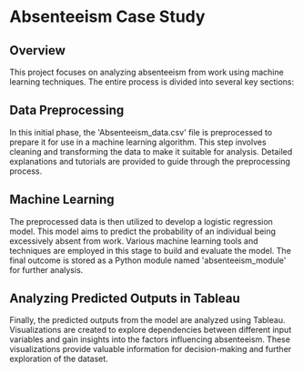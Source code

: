 # Absenteeism Case Study

## Overview

This project focuses on analyzing absenteeism from work using machine learning techniques. The entire process is divided into several key sections:

## Data Preprocessing

In this initial phase, the 'Absenteeism_data.csv' file is preprocessed to prepare it for use in a machine learning algorithm. This step involves cleaning and transforming the data to make it suitable for analysis. Detailed explanations and tutorials are provided to guide through the preprocessing process.

## Machine Learning

The preprocessed data is then utilized to develop a logistic regression model. This model aims to predict the probability of an individual being excessively absent from work. Various machine learning tools and techniques are employed in this stage to build and evaluate the model. The final outcome is stored as a Python module named 'absenteeism_module' for further analysis.

## Analyzing Predicted Outputs in Tableau

Finally, the predicted outputs from the model are analyzed using Tableau. Visualizations are created to explore dependencies between different input variables and gain insights into the factors influencing absenteeism. These visualizations provide valuable information for decision-making and further exploration of the dataset.
